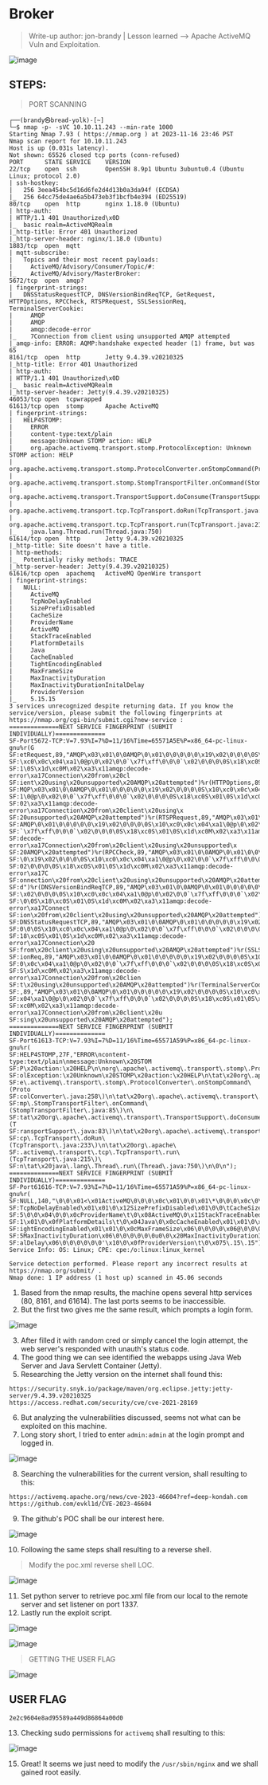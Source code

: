 # Broker
> Write-up author: jon-brandy | Lesson learned --> Apache ActiveMQ Vuln and Exploitation.

![image](https://github.com/jon-brandy/hackthebox/assets/70703371/162b558d-174f-42ba-9b0b-8c5c24e340b0)


## STEPS:
> PORT SCANNING

```
┌──(brandy㉿bread-yolk)-[~]
└─$ nmap -p- -sVC 10.10.11.243 --min-rate 1000
Starting Nmap 7.93 ( https://nmap.org ) at 2023-11-16 23:46 PST
Nmap scan report for 10.10.11.243
Host is up (0.031s latency).
Not shown: 65526 closed tcp ports (conn-refused)
PORT      STATE SERVICE    VERSION
22/tcp    open  ssh        OpenSSH 8.9p1 Ubuntu 3ubuntu0.4 (Ubuntu Linux; protocol 2.0)
| ssh-hostkey: 
|   256 3eea454bc5d16d6fe2d4d13b0a3da94f (ECDSA)
|_  256 64cc75de4ae6a5b473eb3f1bcfb4e394 (ED25519)
80/tcp    open  http       nginx 1.18.0 (Ubuntu)
| http-auth: 
| HTTP/1.1 401 Unauthorized\x0D
|_  basic realm=ActiveMQRealm
|_http-title: Error 401 Unauthorized
|_http-server-header: nginx/1.18.0 (Ubuntu)
1883/tcp  open  mqtt
| mqtt-subscribe: 
|   Topics and their most recent payloads: 
|     ActiveMQ/Advisory/Consumer/Topic/#: 
|_    ActiveMQ/Advisory/MasterBroker: 
5672/tcp  open  amqp?
| fingerprint-strings: 
|   DNSStatusRequestTCP, DNSVersionBindReqTCP, GetRequest, HTTPOptions, RPCCheck, RTSPRequest, SSLSessionReq, TerminalServerCookie: 
|     AMQP
|     AMQP
|     amqp:decode-error
|_    7Connection from client using unsupported AMQP attempted
|_amqp-info: ERROR: AQMP:handshake expected header (1) frame, but was 65
8161/tcp  open  http       Jetty 9.4.39.v20210325
|_http-title: Error 401 Unauthorized
| http-auth: 
| HTTP/1.1 401 Unauthorized\x0D
|_  basic realm=ActiveMQRealm
|_http-server-header: Jetty(9.4.39.v20210325)
46053/tcp open  tcpwrapped
61613/tcp open  stomp      Apache ActiveMQ
| fingerprint-strings: 
|   HELP4STOMP: 
|     ERROR
|     content-type:text/plain
|     message:Unknown STOMP action: HELP
|     org.apache.activemq.transport.stomp.ProtocolException: Unknown STOMP action: HELP
|     org.apache.activemq.transport.stomp.ProtocolConverter.onStompCommand(ProtocolConverter.java:258)
|     org.apache.activemq.transport.stomp.StompTransportFilter.onCommand(StompTransportFilter.java:85)
|     org.apache.activemq.transport.TransportSupport.doConsume(TransportSupport.java:83)
|     org.apache.activemq.transport.tcp.TcpTransport.doRun(TcpTransport.java:233)
|     org.apache.activemq.transport.tcp.TcpTransport.run(TcpTransport.java:215)
|_    java.lang.Thread.run(Thread.java:750)
61614/tcp open  http       Jetty 9.4.39.v20210325
|_http-title: Site doesn't have a title.
| http-methods: 
|_  Potentially risky methods: TRACE
|_http-server-header: Jetty(9.4.39.v20210325)
61616/tcp open  apachemq   ActiveMQ OpenWire transport
| fingerprint-strings: 
|   NULL: 
|     ActiveMQ
|     TcpNoDelayEnabled
|     SizePrefixDisabled
|     CacheSize
|     ProviderName 
|     ActiveMQ
|     StackTraceEnabled
|     PlatformDetails 
|     Java
|     CacheEnabled
|     TightEncodingEnabled
|     MaxFrameSize
|     MaxInactivityDuration
|     MaxInactivityDurationInitalDelay
|     ProviderVersion 
|_    5.15.15
3 services unrecognized despite returning data. If you know the service/version, please submit the following fingerprints at https://nmap.org/cgi-bin/submit.cgi?new-service :
==============NEXT SERVICE FINGERPRINT (SUBMIT INDIVIDUALLY)==============
SF-Port5672-TCP:V=7.93%I=7%D=11/16%Time=65571A5E%P=x86_64-pc-linux-gnu%r(G
SF:etRequest,89,"AMQP\x03\x01\0\0AMQP\0\x01\0\0\0\0\0\x19\x02\0\0\0\0S\x10
SF:\xc0\x0c\x04\xa1\0@p\0\x02\0\0`\x7f\xff\0\0\0`\x02\0\0\0\0S\x18\xc0S\x0
SF:1\0S\x1d\xc0M\x02\xa3\x11amqp:decode-error\xa17Connection\x20from\x20cl
SF:ient\x20using\x20unsupported\x20AMQP\x20attempted")%r(HTTPOptions,89,"A
SF:MQP\x03\x01\0\0AMQP\0\x01\0\0\0\0\0\x19\x02\0\0\0\0S\x10\xc0\x0c\x04\xa
SF:1\0@p\0\x02\0\0`\x7f\xff\0\0\0`\x02\0\0\0\0S\x18\xc0S\x01\0S\x1d\xc0M\x
SF:02\xa3\x11amqp:decode-error\xa17Connection\x20from\x20client\x20using\x
SF:20unsupported\x20AMQP\x20attempted")%r(RTSPRequest,89,"AMQP\x03\x01\0\0
SF:AMQP\0\x01\0\0\0\0\0\x19\x02\0\0\0\0S\x10\xc0\x0c\x04\xa1\0@p\0\x02\0\0
SF:`\x7f\xff\0\0\0`\x02\0\0\0\0S\x18\xc0S\x01\0S\x1d\xc0M\x02\xa3\x11amqp:
SF:decode-error\xa17Connection\x20from\x20client\x20using\x20unsupported\x
SF:20AMQP\x20attempted")%r(RPCCheck,89,"AMQP\x03\x01\0\0AMQP\0\x01\0\0\0\0
SF:\0\x19\x02\0\0\0\0S\x10\xc0\x0c\x04\xa1\0@p\0\x02\0\0`\x7f\xff\0\0\0`\x
SF:02\0\0\0\0S\x18\xc0S\x01\0S\x1d\xc0M\x02\xa3\x11amqp:decode-error\xa17C
SF:onnection\x20from\x20client\x20using\x20unsupported\x20AMQP\x20attempte
SF:d")%r(DNSVersionBindReqTCP,89,"AMQP\x03\x01\0\0AMQP\0\x01\0\0\0\0\0\x19
SF:\x02\0\0\0\0S\x10\xc0\x0c\x04\xa1\0@p\0\x02\0\0`\x7f\xff\0\0\0`\x02\0\0
SF:\0\0S\x18\xc0S\x01\0S\x1d\xc0M\x02\xa3\x11amqp:decode-error\xa17Connect
SF:ion\x20from\x20client\x20using\x20unsupported\x20AMQP\x20attempted")%r(
SF:DNSStatusRequestTCP,89,"AMQP\x03\x01\0\0AMQP\0\x01\0\0\0\0\0\x19\x02\0\
SF:0\0\0S\x10\xc0\x0c\x04\xa1\0@p\0\x02\0\0`\x7f\xff\0\0\0`\x02\0\0\0\0S\x
SF:18\xc0S\x01\0S\x1d\xc0M\x02\xa3\x11amqp:decode-error\xa17Connection\x20
SF:from\x20client\x20using\x20unsupported\x20AMQP\x20attempted")%r(SSLSess
SF:ionReq,89,"AMQP\x03\x01\0\0AMQP\0\x01\0\0\0\0\0\x19\x02\0\0\0\0S\x10\xc
SF:0\x0c\x04\xa1\0@p\0\x02\0\0`\x7f\xff\0\0\0`\x02\0\0\0\0S\x18\xc0S\x01\0
SF:S\x1d\xc0M\x02\xa3\x11amqp:decode-error\xa17Connection\x20from\x20clien
SF:t\x20using\x20unsupported\x20AMQP\x20attempted")%r(TerminalServerCookie
SF:,89,"AMQP\x03\x01\0\0AMQP\0\x01\0\0\0\0\0\x19\x02\0\0\0\0S\x10\xc0\x0c\
SF:x04\xa1\0@p\0\x02\0\0`\x7f\xff\0\0\0`\x02\0\0\0\0S\x18\xc0S\x01\0S\x1d\
SF:xc0M\x02\xa3\x11amqp:decode-error\xa17Connection\x20from\x20client\x20u
SF:sing\x20unsupported\x20AMQP\x20attempted");
==============NEXT SERVICE FINGERPRINT (SUBMIT INDIVIDUALLY)==============
SF-Port61613-TCP:V=7.93%I=7%D=11/16%Time=65571A59%P=x86_64-pc-linux-gnu%r(
SF:HELP4STOMP,27F,"ERROR\ncontent-type:text/plain\nmessage:Unknown\x20STOM
SF:P\x20action:\x20HELP\n\norg\.apache\.activemq\.transport\.stomp\.Protoc
SF:olException:\x20Unknown\x20STOMP\x20action:\x20HELP\n\tat\x20org\.apach
SF:e\.activemq\.transport\.stomp\.ProtocolConverter\.onStompCommand\(Proto
SF:colConverter\.java:258\)\n\tat\x20org\.apache\.activemq\.transport\.sto
SF:mp\.StompTransportFilter\.onCommand\(StompTransportFilter\.java:85\)\n\
SF:tat\x20org\.apache\.activemq\.transport\.TransportSupport\.doConsume\(T
SF:ransportSupport\.java:83\)\n\tat\x20org\.apache\.activemq\.transport\.t
SF:cp\.TcpTransport\.doRun\(TcpTransport\.java:233\)\n\tat\x20org\.apache\
SF:.activemq\.transport\.tcp\.TcpTransport\.run\(TcpTransport\.java:215\)\
SF:n\tat\x20java\.lang\.Thread\.run\(Thread\.java:750\)\n\0\n");
==============NEXT SERVICE FINGERPRINT (SUBMIT INDIVIDUALLY)==============
SF-Port61616-TCP:V=7.93%I=7%D=11/16%Time=65571A59%P=x86_64-pc-linux-gnu%r(
SF:NULL,140,"\0\0\x01<\x01ActiveMQ\0\0\0\x0c\x01\0\0\x01\*\0\0\0\x0c\0\x11
SF:TcpNoDelayEnabled\x01\x01\0\x12SizePrefixDisabled\x01\0\0\tCacheSize\x0
SF:5\0\0\x04\0\0\x0cProviderName\t\0\x08ActiveMQ\0\x11StackTraceEnabled\x0
SF:1\x01\0\x0fPlatformDetails\t\0\x04Java\0\x0cCacheEnabled\x01\x01\0\x14T
SF:ightEncodingEnabled\x01\x01\0\x0cMaxFrameSize\x06\0\0\0\0\x06@\0\0\0\x1
SF:5MaxInactivityDuration\x06\0\0\0\0\0\0u0\0\x20MaxInactivityDurationInit
SF:alDelay\x06\0\0\0\0\0\0'\x10\0\x0fProviderVersion\t\0\x075\.15\.15");
Service Info: OS: Linux; CPE: cpe:/o:linux:linux_kernel

Service detection performed. Please report any incorrect results at https://nmap.org/submit/ .
Nmap done: 1 IP address (1 host up) scanned in 45.06 seconds
```

1. Based from the nmap results, the machine opens several http services (80, 8161, and 61614). The last ports seems to be inaccessible.
2. But the first two gives me the same result, which prompts a login form.

![image](https://github.com/jon-brandy/hackthebox/assets/70703371/cdd76154-9c31-48c1-83f1-5cdf9b7ae968)


3. After filled it with random cred or simply cancel the login attempt, the web server's responded with unauth's status code.
4. The good thing we can see identified the webapps using Java Web Server and Java Servlett Container (Jetty).
5. Researching the Jetty version on the internet shall found this:

```
https://security.snyk.io/package/maven/org.eclipse.jetty:jetty-server/9.4.39.v20210325
https://access.redhat.com/security/cve/cve-2021-28169
```

6. But analyzing the vulnerabilities discussed, seems not what can be exploited on this machine.
7. Long story short, I tried to enter `admin:admin` at the login prompt and logged in.

![image](https://github.com/jon-brandy/hackthebox/assets/70703371/f6eb03f1-752c-425c-b6ff-f72a8aaf5551)


8. Searching the vulnerabilities for the current version, shall resulting to this:

```
https://activemq.apache.org/news/cve-2023-46604?ref=deep-kondah.com
https://github.com/evkl1d/CVE-2023-46604
```

9. The github's POC shall be our interest here.

![image](https://github.com/jon-brandy/hackthebox/assets/70703371/78e77da3-4ead-4e33-b74a-f7d32f41c53b)


10. Following the same steps shall resulting to a reverse shell.

> Modify the poc.xml reverse shell LOC.

![image](https://github.com/jon-brandy/hackthebox/assets/70703371/77c3e2e5-37c8-457b-b8ad-4685272779c0)


11. Set python server to retrieve poc.xml file from our local to the remote server and set listener on port 1337.
12. Lastly run the exploit script.

![image](https://github.com/jon-brandy/hackthebox/assets/70703371/05d837e3-8d59-4525-b903-c40b28adc1a7)


![image](https://github.com/jon-brandy/hackthebox/assets/70703371/15d96621-f9a4-4ece-b4f5-c10b2391c1c3)


> GETTING THE USER FLAG

![image](https://github.com/jon-brandy/hackthebox/assets/70703371/579046b0-7341-4399-9231-908328010ad8)


## USER FLAG

```
2e2c9604e8ad95589a449d86864a00d0
```

13. Checking sudo permissions for `activemq` shall resulting to this:

![image](https://github.com/jon-brandy/hackthebox/assets/70703371/95b224bb-b522-4137-8c00-09892993853c)


15. Great! It seems we just need to modify the `/usr/sbin/nginx` and we shall gained root easily.

